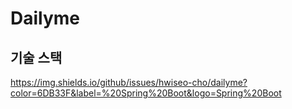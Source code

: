 # Dailyme

## 기술 스택
https://img.shields.io/github/issues/hwiseo-cho/dailyme?color=6DB33F&label=%20Spring%20Boot&logo=Spring%20Boot

